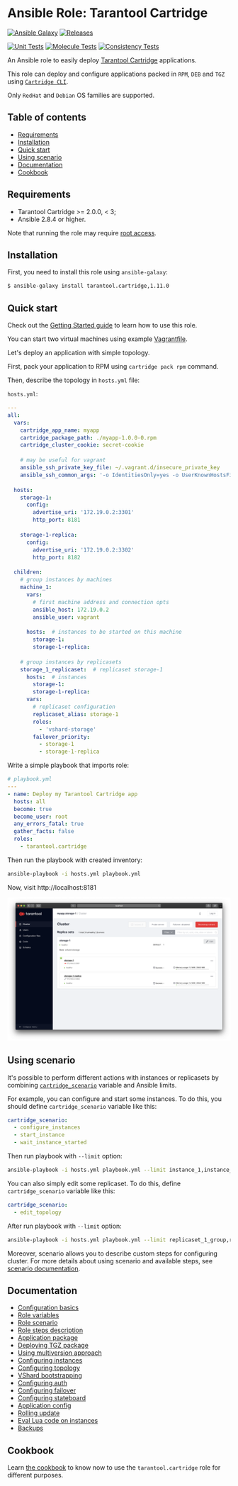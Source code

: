 # Ansible Role: Tarantool Cartridge

[![Ansible Galaxy](https://img.shields.io/badge/tarantool.cartridge-blue?label=Ansible%20Galaxy&labelColor=2d3532)](https://galaxy.ansible.com/tarantool/cartridge)
[![Releases](https://img.shields.io/github/v/release/tarantool/ansible-cartridge?include_prereleases&label=Release&labelColor=2d3532)](https://github.com/tarantool/ansible-cartridge/releases)

[![Unit Tests](https://img.shields.io/github/workflow/status/tarantool/ansible-cartridge/Unit%20tests?label=Unit%20Tests&labelColor=2d3532)](https://github.com/tarantool/ansible-cartridge/actions/workflows/unit-tests.yml)
[![Molecule Tests](https://img.shields.io/github/workflow/status/tarantool/ansible-cartridge/Molecule%20tests?label=Molecule%20Tests&labelColor=2d3532)](https://github.com/tarantool/ansible-cartridge/actions/workflows/molecule-tests.yml)
[![Consistency Tests](https://img.shields.io/github/workflow/status/tarantool/ansible-cartridge/Consistency%20tests?label=Consistency%20Tests&labelColor=2d3532)](https://github.com/tarantool/ansible-cartridge/actions/workflows/consistency-tests.yml)

An Ansible role to easily deploy
[Tarantool Cartridge](https://github.com/tarantool/cartridge) applications.

This role can deploy and configure applications packed in `RPM`, `DEB` and `TGZ` using
[`Cartridge CLI`](https://github.com/tarantool/cartridge-cli).

Only `RedHat` and `Debian` OS families are supported.

## Table of contents

* [Requirements](#requirements)
* [Installation](#installation)
* [Quick start](#quick-start)
* [Using scenario](#using-scenario)
* [Documentation](#documentation)
* [Cookbook](#cookbook)

## Requirements

* Tarantool Cartridge >= 2.0.0, < 3;
* Ansible 2.8.4 or higher.

Note that running the role may require
[root access](https://docs.ansible.com/ansible/2.4/become.html).

## Installation

First, you need to install this role using `ansible-galaxy`:

```bash
$ ansible-galaxy install tarantool.cartridge,1.11.0
```

## Quick start

Check out the [Getting Started guide](/cookbook/getting-started)
to learn how to use this role.

You can start two virtual machines using example
[Vagrantfile](/doc/files/Vagrantfile).

Let's deploy an application with simple topology.

First, pack your application to RPM using `cartridge pack rpm` command.

Then, describe the topology in `hosts.yml` file:

`hosts.yml`:

```yaml
---
all:
  vars:
    cartridge_app_name: myapp
    cartridge_package_path: ./myapp-1.0.0-0.rpm
    cartridge_cluster_cookie: secret-cookie

    # may be useful for vagrant
    ansible_ssh_private_key_file: ~/.vagrant.d/insecure_private_key
    ansible_ssh_common_args: '-o IdentitiesOnly=yes -o UserKnownHostsFile=/dev/null -o StrictHostKeyChecking=no'

  hosts:
    storage-1:
      config:
        advertise_uri: '172.19.0.2:3301'
        http_port: 8181

    storage-1-replica:
      config:
        advertise_uri: '172.19.0.2:3302'
        http_port: 8182

  children:
    # group instances by machines
    machine_1:
      vars:
        # first machine address and connection opts
        ansible_host: 172.19.0.2
        ansible_user: vagrant

      hosts:  # instances to be started on this machine
        storage-1:
        storage-1-replica:

    # group instances by replicasets
    storage_1_replicaset:  # replicaset storage-1
      hosts:  # instances
        storage-1:
        storage-1-replica:
      vars:
        # replicaset configuration
        replicaset_alias: storage-1
        roles:
          - 'vshard-storage'
        failover_priority:
          - storage-1
          - storage-1-replica
```

Write a simple playbook that imports role:

```yaml
# playbook.yml
---
- name: Deploy my Tarantool Cartridge app
  hosts: all
  become: true
  become_user: root
  any_errors_fatal: true
  gather_facts: false
  roles:
    - tarantool.cartridge
```

Then run the playbook with created inventory:

```bash
ansible-playbook -i hosts.yml playbook.yml
```

Now, visit http://localhost:8181

![image](/doc/images/quck-start.png)

## Using scenario

It's possible to perform different actions with instances or replicasets
by combining [`cartridge_scenario`](/doc/scenario.md) variable and Ansible limits.

For example, you can configure and start some instances.
To do this, you should define `cartridge_scenario` variable like this:

```yaml
cartridge_scenario:
  - configure_instances
  - start_instance
  - wait_instance_started
```

Then run playbook with `--limit` option:

```bash
ansible-playbook -i hosts.yml playbook.yml --limit instance_1,instance_2
```

You can also simply edit some replicaset.
To do this, define `cartridge_scenario` variable like this:

```yaml
cartridge_scenario:
  - edit_topology
```

After run playbook with `--limit` option:

```bash
ansible-playbook -i hosts.yml playbook.yml --limit replicaset_1_group,replicaset_2_group
```

Moreover, scenario allows you to describe custom steps for configuring cluster.
For more details about using scenario and available steps, see
[scenario documentation](doc/scenario.md).

## Documentation

* [Configuration basics](/doc/configuration-basics.md)
* [Role variables](/doc/variables.md)
* [Role scenario](/doc/scenario.md)
* [Role steps description](/doc/steps.md)
* [Application package](/doc/package.md)
* [Deploying TGZ package](/doc/tgz.md)
* [Using multiversion approach](/doc/multiversion.md)
* [Configuring instances](/doc/instances.md)
* [Configuring topology](/doc/topology.md)
* [VShard bootstrapping](/doc/vshard_bootstrapping.md)
* [Configuring auth](/doc/auth.md)
* [Configuring failover](/doc/failover.md)
* [Configuring stateboard](/doc/stateboard.md)
* [Application config](/doc/app_config.md)
* [Rolling update](/doc/rolling_update.md)
* [Eval Lua code on instances](/doc/eval.md)
* [Backups](/doc/backups.md)

## Cookbook

Learn [the cookbook](/cookbook/README.md) to know now to use the
`tarantool.cartridge` role for different purposes.

